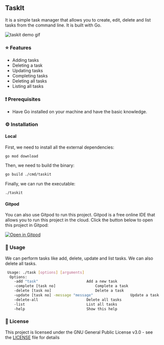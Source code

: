 ## TaskIt

It is a simple task manager that allows you to create, edit, delete and list tasks from the command line. It is built with Go.

![taskit demo gif](https://user-images.githubusercontent.com/51878265/223354705-ca2fa9c9-b054-450e-9a0b-60751c3f8ee1.gif)

### ⭐️ Features

- Adding tasks
- Deleting a task 
- Updating tasks
- Completing tasks
- Deleting all tasks
- Listing all tasks

### ❗️ Prerequisites

- Have Go installed on your machine and have the basic knowledge.

### ⚙️ Installation

#### Local

First, we need to install all the external dependencies:

```bash
go mod download
```

Then, we need to build the binary:

```bash
go build ./cmd/taskit
```

Finally, we can run the executable:

```bash
./taskit
```

#### Gitpod

You can also use Gitpod to run this project. Gitpod is a free online IDE that allows you to run this project in the cloud. Click the button below to open this project in Gitpod:

[![Open in Gitpod](https://gitpod.io/button/open-in-gitpod.svg)](https://gitpod.io/#https://github.com/Pradumnasaraf/TaskIt)

### 📝 Usage

We can perform tasks like add, delete, update and list tasks. We can also delete all tasks.

```bash
 Usage: ./task [options] [arguments]
  Options:
	-add "task"					     Add a new task
	-complete [task no]				     Complete a task
	-delete [task no]				     Delete a task
	-update [task no] -message "message"	             Update a task
	-delete-all					     Delete all tasks
	-list						     List all tasks
	-help						     Show this help
```

### 📜 License

This project is licensed under the GNU General Public License v3.0 - see the [LICENSE](LICENSE) file for details
